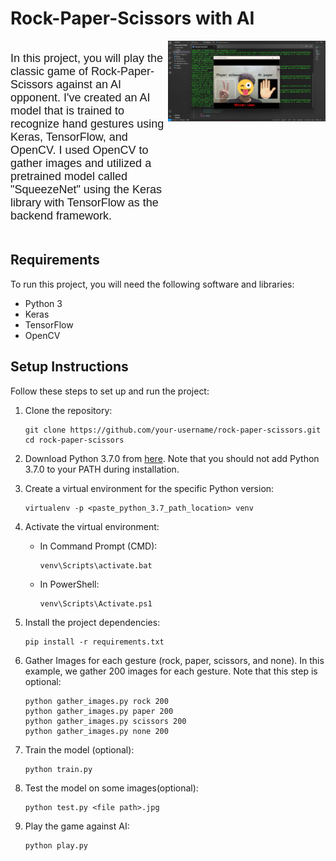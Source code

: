 # Rock-Paper-Scissors with AI

<div style="display: flex;">
  <div style="flex: 1;">
    <p style="font-family: 'Arial', sans-serif; font-size: 18px;">
      In this project, you will play the classic game of Rock-Paper-Scissors against an AI opponent. I've created an AI model that is trained to recognize hand gestures using Keras, TensorFlow, and OpenCV. I used OpenCV to gather images and utilized a pretrained model called "SqueezeNet" using the Keras library with TensorFlow as the backend framework.
    </p>
  </div>
  <div style="flex: 1; text-align: right;">
    <img src="RPS_thumbnail.png" alt="Rock-Paper-Scissors AI" width="1000px">
  </div>
</div>




## Requirements

To run this project, you will need the following software and libraries:

- Python 3
- Keras
- TensorFlow
- OpenCV

## Setup Instructions

Follow these steps to set up and run the project:

1. Clone the repository:

    ```
    git clone https://github.com/your-username/rock-paper-scissors.git
    cd rock-paper-scissors
    ```

2. Download Python 3.7.0 from [here](https://www.python.org/downloads/release/python-370/). Note that you should not add Python 3.7.0 to your PATH during installation.

3. Create a virtual environment for the specific Python version:

    ```
    virtualenv -p <paste_python_3.7_path_location> venv
    ```

4. Activate the virtual environment:

    - In Command Prompt (CMD):

        ```
        venv\Scripts\activate.bat
        ```

    - In PowerShell:

        ```
        venv\Scripts\Activate.ps1
        ```

5. Install the project dependencies:

    ```
    pip install -r requirements.txt
    ```

6. Gather Images for each gesture (rock, paper, scissors, and none). In this example, we gather 200 images for each gesture. Note that this step is optional:
    ```
    python gather_images.py rock 200
    python gather_images.py paper 200
    python gather_images.py scissors 200
    python gather_images.py none 200
    ```

7. Train the model (optional):
    ```
    python train.py
    ```

8. Test the model on some images(optional):
    ```
    python test.py <file path>.jpg
    ```


9. Play the game against AI:
    ```
    python play.py
    ```

